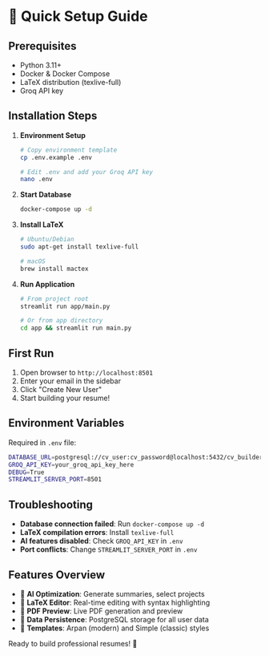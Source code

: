 # 🚀 Quick Setup Guide

## Prerequisites
- Python 3.11+
- Docker & Docker Compose
- LaTeX distribution (texlive-full)
- Groq API key

## Installation Steps

1. **Environment Setup**
   ```bash
   # Copy environment template
   cp .env.example .env
   
   # Edit .env and add your Groq API key
   nano .env
   ```

2. **Start Database**
   ```bash
   docker-compose up -d
   ```

3. **Install LaTeX**
   ```bash
   # Ubuntu/Debian
   sudo apt-get install texlive-full
   
   # macOS
   brew install mactex
   ```

4. **Run Application**
   ```bash
   # From project root
   streamlit run app/main.py
   
   # Or from app directory
   cd app && streamlit run main.py
   ```

## First Run

1. Open browser to `http://localhost:8501`
2. Enter your email in the sidebar
3. Click "Create New User"
4. Start building your resume!

## Environment Variables

Required in `.env` file:
```bash
DATABASE_URL=postgresql://cv_user:cv_password@localhost:5432/cv_builder
GROQ_API_KEY=your_groq_api_key_here
DEBUG=True
STREAMLIT_SERVER_PORT=8501
```

## Troubleshooting

- **Database connection failed**: Run `docker-compose up -d`
- **LaTeX compilation errors**: Install `texlive-full`
- **AI features disabled**: Check `GROQ_API_KEY` in `.env`
- **Port conflicts**: Change `STREAMLIT_SERVER_PORT` in `.env`

## Features Overview

- 🤖 **AI Optimization**: Generate summaries, select projects
- 📝 **LaTeX Editor**: Real-time editing with syntax highlighting
- 📄 **PDF Preview**: Live PDF generation and preview
- 💾 **Data Persistence**: PostgreSQL storage for all user data
- 🎨 **Templates**: Arpan (modern) and Simple (classic) styles

Ready to build professional resumes! 🎯